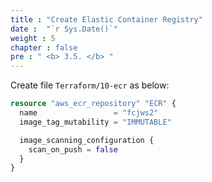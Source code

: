 ```yaml
---
title : "Create Elastic Container Registry"
date :  "`r Sys.Date()`" 
weight : 5 
chapter : false
pre : " <b> 3.5. </b> "
---
```


Create file `Terraform/10-ecr` as below:

```tf
resource "aws_ecr_repository" "ECR" {
  name                 = "fcjws2"
  image_tag_mutability = "IMMUTABLE"

  image_scanning_configuration {
    scan_on_push = false
  }
}
```